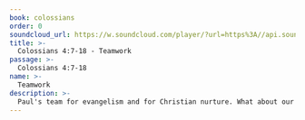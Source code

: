 ```yaml
---
book: colossians
order: 0
soundcloud_url: https://w.soundcloud.com/player/?url=https%3A//api.soundcloud.com/tracks/
title: >-
  Colossians 4:7-18 - Teamwork
passage: >-
  Colossians 4:7-18
name: >-
  Teamwork
description: >-
  Paul's team for evangelism and for Christian nurture. What about our team?
---
```


